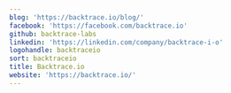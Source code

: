 ```yaml
---
blog: 'https://backtrace.io/blog/'
facebook: 'https://facebook.com/backtrace.io'
github: backtrace-labs
linkedin: 'https://linkedin.com/company/backtrace-i-o'
logohandle: backtraceio
sort: backtraceio
title: Backtrace.io
website: 'https://backtrace.io/'
---
```

